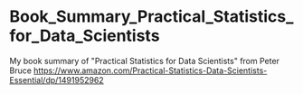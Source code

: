 # Book_Summary_Practical_Statistics_for_Data_Scientists
My book summary of "Practical Statistics for Data Scientists" from Peter Bruce
https://www.amazon.com/Practical-Statistics-Data-Scientists-Essential/dp/1491952962

